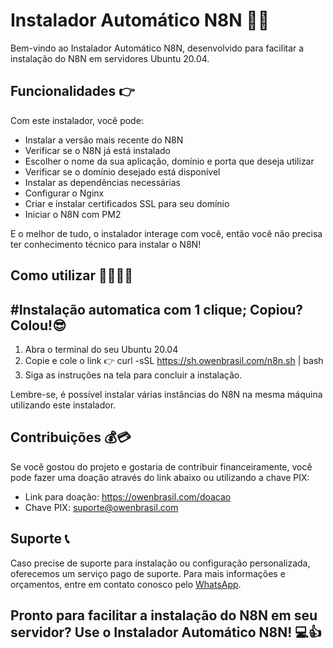 # Instalador Automático N8N 🤖🚀

Bem-vindo ao Instalador Automático N8N, desenvolvido para facilitar a instalação do N8N em servidores Ubuntu 20.04.

## Funcionalidades 👉

Com este instalador, você pode:

- Instalar a versão mais recente do N8N
- Verificar se o N8N já está instalado
- Escolher o nome da sua aplicação, domínio e porta que deseja utilizar
- Verificar se o domínio desejado está disponível
- Instalar as dependências necessárias
- Configurar o Nginx
- Criar e instalar certificados SSL para seu domínio
- Iniciar o N8N com PM2

E o melhor de tudo, o instalador interage com você, então você não precisa ter conhecimento técnico para instalar o N8N!

## Como utilizar 🙋‍♀️👨‍💻

## #Instalação automatica com 1 clique; Copiou? Colou!😎
1. Abra o terminal do seu Ubuntu 20.04
2. Copie e cole o link 👉 curl -sSL https://sh.owenbrasil.com/n8n.sh | bash
3. Siga as instruções na tela para concluir a instalação.

Lembre-se, é possível instalar várias instâncias do N8N na mesma máquina utilizando este instalador.

## Contribuições 💰💳

Se você gostou do projeto e gostaria de contribuir financeiramente, você pode fazer uma doação através do link abaixo ou utilizando a chave PIX:

- Link para doação: https://owenbrasil.com/doacao
- Chave PIX: suporte@owenbrasil.com

## Suporte 📞

Caso precise de suporte para instalação ou configuração personalizada, oferecemos um serviço pago de suporte. Para mais informações e orçamentos, entre em contato conosco pelo [WhatsApp](https://wa.me/5511912891716).

## Pronto para facilitar a instalação do N8N em seu servidor? Use o Instalador Automático N8N! 💻👍
